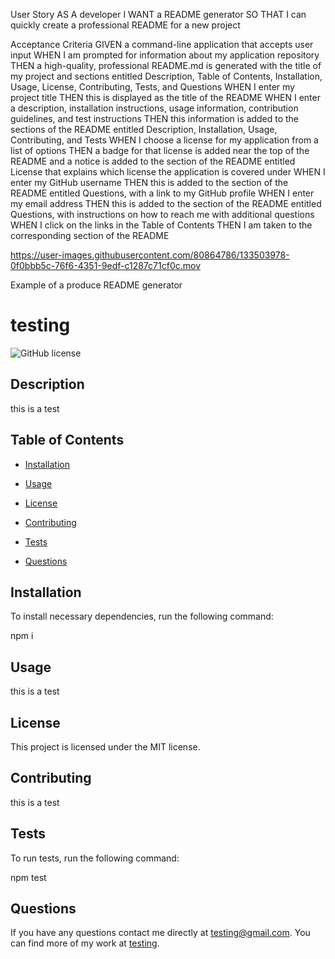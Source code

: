 User Story
AS A developer
I WANT a README generator
SO THAT I can quickly create a professional README for a new project

Acceptance Criteria
GIVEN a command-line application that accepts user input
WHEN I am prompted for information about my application repository
THEN a high-quality, professional README.md is generated with the title of my project and sections entitled Description, Table of Contents, Installation, Usage, License, Contributing, Tests, and Questions
WHEN I enter my project title
THEN this is displayed as the title of the README
WHEN I enter a description, installation instructions, usage information, contribution guidelines, and test instructions
THEN this information is added to the sections of the README entitled Description, Installation, Usage, Contributing, and Tests
WHEN I choose a license for my application from a list of options
THEN a badge for that license is added near the top of the README and a notice is added to the section of the README entitled License that explains which license the application is covered under
WHEN I enter my GitHub username
THEN this is added to the section of the README entitled Questions, with a link to my GitHub profile
WHEN I enter my email address
THEN this is added to the section of the README entitled Questions, with instructions on how to reach me with additional questions
WHEN I click on the links in the Table of Contents
THEN I am taken to the corresponding section of the README

https://user-images.githubusercontent.com/80864786/133503978-0f0bbb5c-76f6-4351-9edf-c1287c71cf0c.mov



Example of a produce README generator

# testing 
![GitHub license](https://img.shields.io/badge/license-MIT-blue.svg)

## Description

this is a test

## Table of Contents 

* [Installation](#installation)

* [Usage](#usage)

* [License](#license)

* [Contributing](#contributing)

* [Tests](#tests)

* [Questions](#questions)

## Installation

To install necessary dependencies, run the following command:

npm i

## Usage

this is a test

## License

This project is licensed under the MIT license.
  
## Contributing

this is a test

## Tests

To run tests, run the following command:

npm test

## Questions

If you have any questions contact me directly at testing@gmail.com. You can find more of my work at [testing](https://github.com/testing/).

